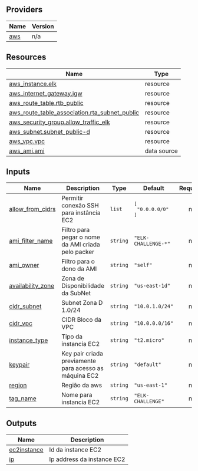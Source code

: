 ## Providers

| Name | Version |
|------|---------|
| <a name="provider_aws"></a> [aws](#provider\_aws) | n/a |

## Resources

| Name | Type |
|------|------|
| [aws_instance.elk](https://registry.terraform.io/providers/hashicorp/aws/latest/docs/resources/instance) | resource |
| [aws_internet_gateway.igw](https://registry.terraform.io/providers/hashicorp/aws/latest/docs/resources/internet_gateway) | resource |
| [aws_route_table.rtb_public](https://registry.terraform.io/providers/hashicorp/aws/latest/docs/resources/route_table) | resource |
| [aws_route_table_association.rta_subnet_public](https://registry.terraform.io/providers/hashicorp/aws/latest/docs/resources/route_table_association) | resource |
| [aws_security_group.allow_traffic_elk](https://registry.terraform.io/providers/hashicorp/aws/latest/docs/resources/security_group) | resource |
| [aws_subnet.subnet_public-d](https://registry.terraform.io/providers/hashicorp/aws/latest/docs/resources/subnet) | resource |
| [aws_vpc.vpc](https://registry.terraform.io/providers/hashicorp/aws/latest/docs/resources/vpc) | resource |
| [aws_ami.ami](https://registry.terraform.io/providers/hashicorp/aws/latest/docs/data-sources/ami) | data source |

## Inputs

| Name | Description | Type | Default | Required |
|------|-------------|------|---------|:--------:|
| <a name="input_allow_from_cidrs"></a> [allow\_from\_cidrs](#input\_allow\_from\_cidrs) | Permitir conexão SSH para instância EC2 | `list` | <pre>[<br>  "0.0.0.0/0"<br>]</pre> | no |
| <a name="input_ami_filter_name"></a> [ami\_filter\_name](#input\_ami\_filter\_name) | Filtro para pegar o nome da AMI criada pelo packer | `string` | `"ELK-CHALLENGE-*"` | no |
| <a name="input_ami_owner"></a> [ami\_owner](#input\_ami\_owner) | Filtro para o dono da AMI | `string` | `"self"` | no |
| <a name="input_availability_zone"></a> [availability\_zone](#input\_availability\_zone) | Zona de Disponibilidade da SubNet | `string` | `"us-east-1d"` | no |
| <a name="input_cidr_subnet"></a> [cidr\_subnet](#input\_cidr\_subnet) | Subnet Zona D 1.0/24 | `string` | `"10.0.1.0/24"` | no |
| <a name="input_cidr_vpc"></a> [cidr\_vpc](#input\_cidr\_vpc) | CIDR Bloco da VPC | `string` | `"10.0.0.0/16"` | no |
| <a name="input_instance_type"></a> [instance\_type](#input\_instance\_type) | Tipo da instancia EC2 | `string` | `"t2.micro"` | no |
| <a name="input_keypair"></a> [keypair](#input\_keypair) | Key pair criada previamente para acesso as máquina EC2 | `string` | `"default"` | no |
| <a name="input_region"></a> [region](#input\_region) | Região da aws | `string` | `"us-east-1"` | no |
| <a name="input_tag_name"></a> [tag\_name](#input\_tag\_name) | Nome para instancia EC2 | `string` | `"ELK-CHALLENGE"` | no |

## Outputs

| Name | Description |
|------|-------------|
| <a name="output_ec2instance"></a> [ec2instance](#output\_ec2instance) | Id da instance EC2 |
| <a name="output_ip"></a> [ip](#output\_ip) | Ip address da instance EC2 |